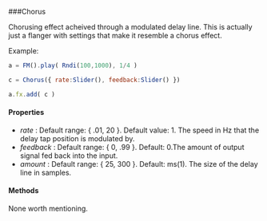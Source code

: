 ###Chorus

Chorusing effect acheived through a modulated delay line. This is actually just a flanger with settings that make it resemble a chorus effect.

Example:
```javascript
a = FM().play( Rndi(100,1000), 1/4 )

c = Chorus({ rate:Slider(), feedback:Slider() }) 

a.fx.add( c )
```

#### Properties

* _rate_ : Default range: { .01, 20 }. Default value: 1. The speed in Hz that the delay tap position is modulated by.  
* _feedback_  : Default range: { 0, .99 }. Default: 0.The amount of output signal fed back into the input.
* _amount_ : Default range: { 25, 300 }. Default: ms(1). The size of the delay line in samples.

#### Methods

None worth mentioning.
